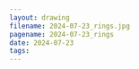```yaml
---
layout: drawing
filename: 2024-07-23_rings.jpg
pagename: 2024-07-23_rings
date: 2024-07-23
tags:
---
```

